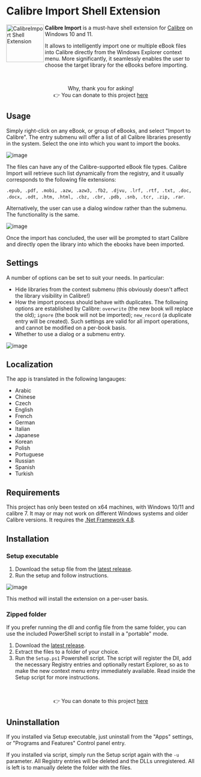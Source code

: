 # Calibre Import Shell Extension

<img src="https://github.com/user-attachments/assets/89775627-822b-4d0e-baa1-615cd5598dc7" alt="CalibreImport Shell Extension" title="Download Calibre" align="left" style="height:100px" />

**Calibre Import** is a must-have shell extension for [Calibre](https://github.com/kovidgoyal/calibre "Calibre Github repository") on Windows 10 and 11. 

It allows to intelligently import one or multiple eBook files into Calibre directly from the Windows Explorer context menu. More significantly, it seamlessly enables the user to choose the target library for the eBooks before importing. 

&nbsp;

<p align=center>Why, thank you for asking!<br />👉 You can donate to this project <a href="https://www.buymeacoffee.com/unalignedcoder" target="_blank" title="buymeacoffee.com">here</a></p>

## Usage
Simply right-click on any eBook, or group of eBooks, and select "Import to Calibre".  The entry submenu will offer a list of all Calibre libraries presently in the system. Select the one into which you want to import the books.

![image](https://github.com/user-attachments/assets/cc6b9394-14ff-4110-93e3-70d715ddf9aa)

The files can have any of the Calibre-supported eBook file types. Calibre Import will retrieve such list dynamically from the registry, and it usually corresponds to the following file extensions: 

`.epub, .pdf, .mobi, .azw, .azw3, .fb2, .djvu, .lrf, .rtf, .txt, .doc, .docx, .odt, .htm, .html, .cbz, .cbr, .pdb, .snb, .tcr, .zip, .rar`.

Alternatively, the user can use a dialog window rather than the submenu. The functionality is the same.

![image](https://github.com/user-attachments/assets/1598cf4a-f025-428a-806f-ed44d40578f2)

Once the import has concluded, the user will be prompted to start Calibre and directly open the library into which the ebooks have been imported.

## Settings

A number of options can be set to suit your needs. In particular: 

* Hide libraries from the context submenu (this obviously doesn't affect the library visibility in Calibre!)
* How the import process should behave with duplicates. The following options are established by Calibre: `overwrite` (the new book will replace the old); `ignore` (the book will not be imported); `new_record` (a duplicate entry will be created). Such settings are valid for all import operations, and cannot be modified on a per-book basis.
* Whether to use a dialog or a submenu entry.

![image](https://github.com/user-attachments/assets/16919cec-1763-4d21-943f-193034114e81)

## Localization
The app is translated in the following langauges:
  * Arabic
  * Chinese
  * Czech
  * English
  * French
  * German
  * Italian
  * Japanese
  * Korean
  * Polish
  * Portuguese
  * Russian
  * Spanish
  * Turkish

## Requirements
This project has only been tested on x64 machines, with Windows 10/11 and calibre 7. It may or may not work on different Windows systems and older Calibre versions. It requires the [.Net Framework 4.8](https://dotnet.microsoft.com/en-us/download/dotnet-framework/net48).

## Installation
 ### Setup executable
 1) Download the setup file from the [latest release](https://github.com/unalignedcoder/CalibreImportShellExtension/releases).
 2) Run the setup and follow instructions.

 ![image](https://github.com/user-attachments/assets/9bb39ca3-abae-4dbd-9f15-d84df59dc198)

 This method will install the extension on a per-user basis.

 ### Zipped folder
 If you prefer running the dll and config file from the same folder, you can use the included PowerShell script to install in a "portable" mode. 

 1) Download the [latest release](https://github.com/unalignedcoder/CalibreImportShellExtension/releases).
 2) Extract the files to a folder of your choice.
 3) Run the `Setup.ps1` Powershell script. The script will register the Dll, add the necessary Registry entries and optionally restart Explorer, so as to make the new context menu entry immediately available. Read inside the Setup script for more instructions.

&nbsp;

<p align=center>👉 You can donate to this project <a href="https://www.buymeacoffee.com/unalignedcoder" target="_blank" title="buymeacoffee.com">here</a></p>

## Uninstallation
If you installed via Setup executable, just uninstall from the "Apps" settings, or "Programs and Features" Control panel entry.

If you installed via script, simply run the Setup script again with the `-u` parameter. 
All Registry entries will be deleted and the DLLs unregistered. All is left is to manually delete the folder with the files.



